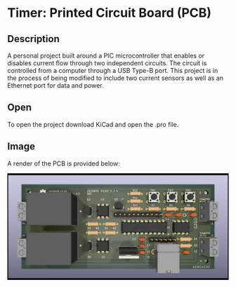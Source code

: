 # Timer: Printed Circuit Board (PCB)

## Description
A personal project built around a PIC microcontroller that enables or disables current flow through two independent circuits. The circuit is controlled from a computer through a USB Type-B port. This project is in the process of being modified to include two current sensors as well as an Ethernet port for data and power.

## Open
To open the project download KiCad and open the .pro file.

## Image

A render of the PCB is provided below:

![alt text](https://github.com/sonbesie/timer_pcb/blob/main/pcb.jpg?raw=true)
